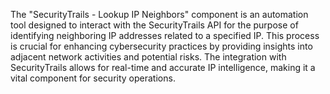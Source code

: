 The "SecurityTrails - Lookup IP Neighbors" component is an automation tool designed to interact with the SecurityTrails API for the purpose of identifying neighboring IP addresses related to a specified IP. This process is crucial for enhancing cybersecurity practices by providing insights into adjacent network activities and potential risks. The integration with SecurityTrails allows for real-time and accurate IP intelligence, making it a vital component for security operations.
